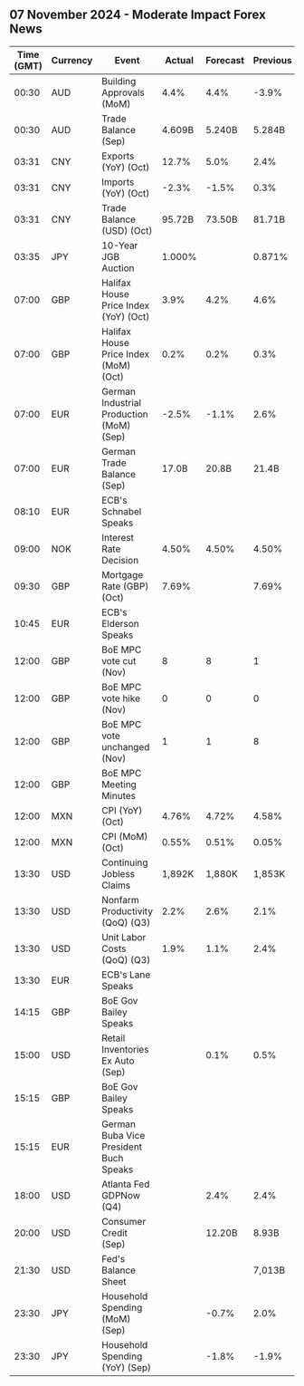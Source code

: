 ## 07 November 2024 - Moderate Impact Forex News

| Time (GMT) | Currency | Event | Actual | Forecast | Previous |
|------|----------|-------|--------|----------|----------|
| 00:30 | AUD | Building Approvals (MoM) | 4.4% | 4.4% | -3.9% |
| 00:30 | AUD | Trade Balance (Sep) | 4.609B | 5.240B | 5.284B |
| 03:31 | CNY | Exports (YoY) (Oct) | 12.7% | 5.0% | 2.4% |
| 03:31 | CNY | Imports (YoY) (Oct) | -2.3% | -1.5% | 0.3% |
| 03:31 | CNY | Trade Balance (USD) (Oct) | 95.72B | 73.50B | 81.71B |
| 03:35 | JPY | 10-Year JGB Auction | 1.000% |  | 0.871% |
| 07:00 | GBP | Halifax House Price Index (YoY) (Oct) | 3.9% | 4.2% | 4.6% |
| 07:00 | GBP | Halifax House Price Index (MoM) (Oct) | 0.2% | 0.2% | 0.3% |
| 07:00 | EUR | German Industrial Production (MoM) (Sep) | -2.5% | -1.1% | 2.6% |
| 07:00 | EUR | German Trade Balance (Sep) | 17.0B | 20.8B | 21.4B |
| 08:10 | EUR | ECB's Schnabel Speaks |  |  |  |
| 09:00 | NOK | Interest Rate Decision | 4.50% | 4.50% | 4.50% |
| 09:30 | GBP | Mortgage Rate (GBP) (Oct) | 7.69% |  | 7.69% |
| 10:45 | EUR | ECB's Elderson Speaks |  |  |  |
| 12:00 | GBP | BoE MPC vote cut (Nov) | 8 | 8 | 1 |
| 12:00 | GBP | BoE MPC vote hike (Nov) | 0 | 0 | 0 |
| 12:00 | GBP | BoE MPC vote unchanged (Nov) | 1 | 1 | 8 |
| 12:00 | GBP | BoE MPC Meeting Minutes |  |  |  |
| 12:00 | MXN | CPI (YoY) (Oct) | 4.76% | 4.72% | 4.58% |
| 12:00 | MXN | CPI (MoM) (Oct) | 0.55% | 0.51% | 0.05% |
| 13:30 | USD | Continuing Jobless Claims | 1,892K | 1,880K | 1,853K |
| 13:30 | USD | Nonfarm Productivity (QoQ) (Q3) | 2.2% | 2.6% | 2.1% |
| 13:30 | USD | Unit Labor Costs (QoQ) (Q3) | 1.9% | 1.1% | 2.4% |
| 13:30 | EUR | ECB's Lane Speaks |  |  |  |
| 14:15 | GBP | BoE Gov Bailey Speaks |  |  |  |
| 15:00 | USD | Retail Inventories Ex Auto (Sep) |  | 0.1% | 0.5% |
| 15:15 | GBP | BoE Gov Bailey Speaks |  |  |  |
| 15:15 | EUR | German Buba Vice President Buch Speaks |  |  |  |
| 18:00 | USD | Atlanta Fed GDPNow (Q4) |  | 2.4% | 2.4% |
| 20:00 | USD | Consumer Credit (Sep) |  | 12.20B | 8.93B |
| 21:30 | USD | Fed's Balance Sheet |  |  | 7,013B |
| 23:30 | JPY | Household Spending (MoM) (Sep) |  | -0.7% | 2.0% |
| 23:30 | JPY | Household Spending (YoY) (Sep) |  | -1.8% | -1.9% |

